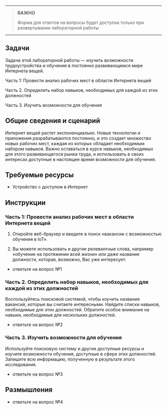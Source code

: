 
---

> **ВАЖНО**
> 
> Форма для ответов на вопросы будет доступна только при развертывании лабораторной работы 

---

## Задачи

Задача этой лабораторной работы — изучить возможности трудоустройства и обучения в постоянно развивающемся мире Интернета вещей.

Часть 1: Провести анализ рабочих мест в области Интернета вещей

Часть 2. Определить набор навыков, необходимых для каждой из этих должностей

Часть 3. Изучить возможности для обучения

## Общие сведения и сценарий

Интернет вещей растет экспоненциально. Новые технологии и приложения разрабатываются постоянно, и это создает множество новых рабочих мест, каждая из которых обладает необходимым набором навыков. Важно оставаться в курсе навыков, необходимых для этого развивающегося рынка труда, и использовать в своих интересах доступные в настоящее время возможности для обучения.

## Требуемые ресурсы

* Устройство с доступом в Интернет

## Инструкции

### Часть 1: Провести анализ рабочих мест в области Интернета вещей 

1. Откройте веб-браузер и введите в поиск «вакансии с возможностью обучения в IoT».

2. Вы можете использовать и другие релевантные слова, например «обучение на протяжении всей жизни» или даже название должности, которая, возможно, Вас уже интересует.

- ответьте на вопрос №1

### Часть 2. Определить набор навыков, необходимых для каждой из этих должностей

Воспользуйтесь поисковой системой, чтобы изучить названия вакансий, которые вы считаете интересными. Найдите cписки навыков, необходимые для этих должностей. Обратите особое внимание на навыки, необходимые для нескольких должностей.

- ответьте на вопрос №2

### Часть 3. Изучить возможности для обучения

Используйте поисковую систему и другие доступные ресурсы и изучите возможности обучения, доступные в сфере этих должностей. Запишите всю информацию, полученную в результате этого исследования.

- ответьте на вопрос №3

## Размышления

- ответьте на вопрос №4
